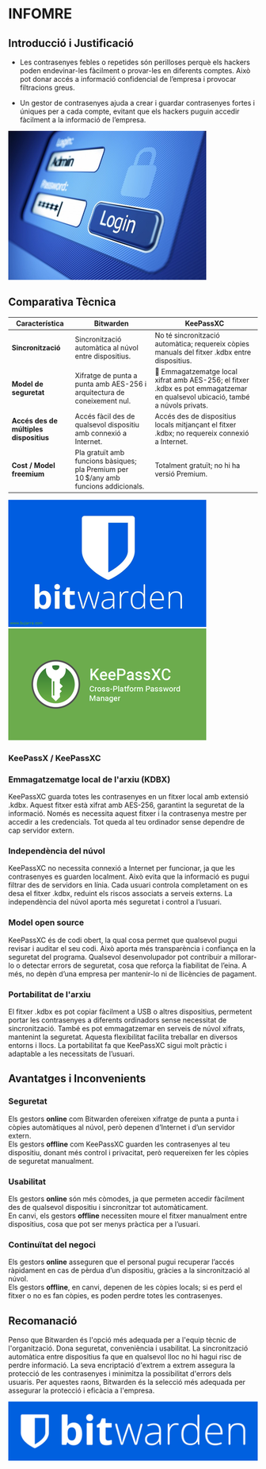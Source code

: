 # INFOMRE

## Introducció i Justificació
- Les contrasenyes febles o repetides són perilloses perquè els hackers poden endevinar-les fàcilment o provar-les en diferents comptes. Això pot donar accés a informació confidencial de l’empresa i provocar filtracions greus.

- Un gestor de contrasenyes ajuda a crear i guardar contrasenyes fortes i úniques per a cada compte, evitant que els hackers puguin accedir fàcilment a la informació de l’empresa.

![Inicio de sesion](img/informe_img/image1.png)

## Comparativa Tècnica
| Característica              | **Bitwarden** | **KeePassXC** |
|-----------------------------|---------------|---------------|
| **Sincronització**          | Sincronització automàtica al núvol entre dispositius. | No té sincronització automàtica; requereix còpies manuals del fitxer .kdbx entre dispositius. |
| **Model de seguretat**      | Xifratge de punta a punta amb AES-256 i arquitectura de coneixement nul. | 🔐 Emmagatzematge local xifrat amb AES-256; el fitxer .kdbx es pot emmagatzemar en qualsevol ubicació, també a núvols privats. |
| **Accés des de múltiples dispositius** | Accés fàcil des de qualsevol dispositiu amb connexió a Internet. | Accés des de dispositius locals mitjançant el fitxer .kdbx; no requereix connexió a Internet. |
| **Cost / Model freemium**   | Pla gratuït amb funcions bàsiques; pla Premium per 10 $/any amb funcions addicionals. | Totalment gratuït; no hi ha versió Premium. |

![Bitwarden](img/informe_img/image2.png) 
![Inicio de sesion](img/informe_img/image3.png)
### KeePassX / KeePassXC
### Emmagatzematge local de l'arxiu (KDBX)
KeePassXC guarda totes les contrasenyes en un fitxer local amb extensió .kdbx. Aquest fitxer està xifrat amb AES-256, garantint la seguretat de la informació. Només es necessita aquest fitxer i la contrasenya mestre per accedir a les credencials. Tot queda al teu ordinador sense dependre de cap servidor extern.

### Independència del núvol
KeePassXC no necessita connexió a Internet per funcionar, ja que les contrasenyes es guarden localment. Això evita que la informació es pugui filtrar des de servidors en línia. Cada usuari controla completament on es desa el fitxer .kdbx, reduint els riscos associats a serveis externs. La independència del núvol aporta més seguretat i control a l’usuari.

### Model open source
KeePassXC és de codi obert, la qual cosa permet que qualsevol pugui revisar i auditar el seu codi. Això aporta més transparència i confiança en la seguretat del programa. Qualsevol desenvolupador pot contribuir a millorar-lo o detectar errors de seguretat, cosa que reforça la fiabilitat de l’eina. A més, no depèn d’una empresa per mantenir-lo ni de llicències de pagament.

### Portabilitat de l'arxiu
El fitxer .kdbx es pot copiar fàcilment a USB o altres dispositius, permetent portar les contrasenyes a diferents ordinadors sense necessitat de sincronització. També es pot emmagatzemar en serveis de núvol xifrats, mantenint la seguretat. Aquesta flexibilitat facilita treballar en diversos entorns i llocs. La portabilitat fa que KeePassXC sigui molt pràctic i adaptable a les necessitats de l’usuari.


## Avantatges i Inconvenients
### Seguretat
Els gestors **online** com Bitwarden ofereixen xifratge de punta a punta i còpies automàtiques al núvol, però depenen d’Internet i d’un servidor extern.  
Els gestors **offline** com KeePassXC guarden les contrasenyes al teu dispositiu, donant més control i privacitat, però requereixen fer les còpies de seguretat manualment.

### Usabilitat
Els gestors **online** són més còmodes, ja que permeten accedir fàcilment des de qualsevol dispositiu i sincronitzar tot automàticament.  
En canvi, els gestors **offline** necessiten moure el fitxer manualment entre dispositius, cosa que pot ser menys pràctica per a l’usuari.

### Continuïtat del negoci
Els gestors **online** asseguren que el personal pugui recuperar l’accés ràpidament en cas de pèrdua d’un dispositiu, gràcies a la sincronització al núvol.  
Els gestors **offline**, en canvi, depenen de les còpies locals; si es perd el fitxer o no es fan còpies, es poden perdre totes les contrasenyes.


## Recomanació
Penso que Bitwarden és l'opció més adequada per a l'equip tècnic de l'organització.
Dona seguretat, conveniència i usabilitat. La sincronització automàtica entre dispositius fa que en qualsevol lloc no hi hagui risc de perdre informació.
La seva encriptació d'extrem a extrem assegura la protecció de les contrasenyes i minimitza la possibilitat d'errors dels usuaris.
Per aquestes raons, Bitwarden és la selecció més adequada per assegurar la protecció i eficàcia a l'empresa.

![Bitwarden](img/informe_img/image4.png) 
